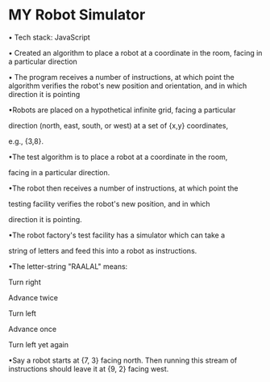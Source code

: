 # MY Robot Simulator
•	Tech stack: JavaScript

• Created an algorithm to place a robot at a coordinate in the room, facing in a particular direction

• The program receives a number of instructions, at which point the algorithm verifies the robot's new position and orientation, and in which direction it is pointing

•Robots are placed on a hypothetical infinite grid, facing a particular

direction (north, east, south, or west) at a set of {x,y} coordinates,

e.g., {3,8}.

•The test algorithm is to place a robot at a coordinate in the room,

facing in a particular direction.

•The robot then receives a number of instructions, at which point the

testing facility verifies the robot's new position, and in which

direction it is pointing.

•The robot factory's test facility has a simulator which can take a

string of letters and feed this into a robot as instructions.

•The letter-string "RAALAL" means:

Turn right

Advance twice

Turn left

Advance once

Turn left yet again

•Say a robot starts at {7, 3} facing north. Then running this stream of instructions should leave it at {9, 2} facing west.
